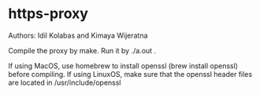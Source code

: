 # https-proxy
Authors: Idil Kolabas and Kimaya Wijeratna

Compile the proxy by make. Run it by ./a.out <port-number>.

If using MacOS, use homebrew to install openssl (brew install openssl) before
compiling. If using LinuxOS, make sure that the openssl header files are located
in /usr/include/openssl
